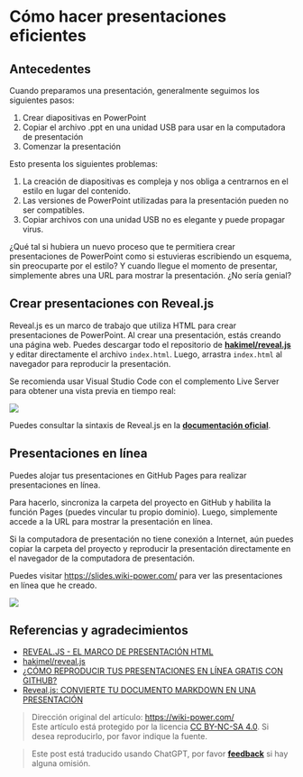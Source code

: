 # Cómo hacer presentaciones eficientes

## Antecedentes

Cuando preparamos una presentación, generalmente seguimos los siguientes pasos:

1. Crear diapositivas en PowerPoint
2. Copiar el archivo .ppt en una unidad USB para usar en la computadora de presentación
3. Comenzar la presentación

Esto presenta los siguientes problemas:

1. La creación de diapositivas es compleja y nos obliga a centrarnos en el estilo en lugar del contenido.
2. Las versiones de PowerPoint utilizadas para la presentación pueden no ser compatibles.
3. Copiar archivos con una unidad USB no es elegante y puede propagar virus.

¿Qué tal si hubiera un nuevo proceso que te permitiera crear presentaciones de PowerPoint como si estuvieras escribiendo un esquema, sin preocuparte por el estilo? Y cuando llegue el momento de presentar, simplemente abres una URL para mostrar la presentación. ¿No sería genial?

## Crear presentaciones con Reveal.js

Reveal.js es un marco de trabajo que utiliza HTML para crear presentaciones de PowerPoint. Al crear una presentación, estás creando una página web. Puedes descargar todo el repositorio de [**hakimel/reveal.js**](https://github.com/hakimel/reveal.js) y editar directamente el archivo `index.html`. Luego, arrastra `index.html` al navegador para reproducir la presentación.

Se recomienda usar Visual Studio Code con el complemento Live Server para obtener una vista previa en tiempo real:

![](https://img.wiki-power.com/d/wiki-media/img/20200228194307.png)

Puedes consultar la sintaxis de Reveal.js en la [**documentación oficial**](https://revealjs.com/).

## Presentaciones en línea

Puedes alojar tus presentaciones en GitHub Pages para realizar presentaciones en línea.

Para hacerlo, sincroniza la carpeta del proyecto en GitHub y habilita la función Pages (puedes vincular tu propio dominio). Luego, simplemente accede a la URL para mostrar la presentación en línea.

Si la computadora de presentación no tiene conexión a Internet, aún puedes copiar la carpeta del proyecto y reproducir la presentación directamente en el navegador de la computadora de presentación.

Puedes visitar <https://slides.wiki-power.com/> para ver las presentaciones en línea que he creado.

![](https://img.wiki-power.com/d/wiki-media/img/20200203144149.png)

## Referencias y agradecimientos

- [REVEAL.JS - EL MARCO DE PRESENTACIÓN HTML](https://revealjs.com/)
- [hakimel/reveal.js](https://github.com/hakimel/reveal.js)
- [¿CÓMO REPRODUCIR TUS PRESENTACIONES EN LÍNEA GRATIS CON GITHUB?](https://mp.weixin.qq.com/s?__biz=MzIyODI1MzYyNA==&mid=2653540643&idx=1&sn=109613b8eea57eb7589fd9ca2bf56a8b&chksm=f389bbf4c4fe32e29c1ef0cb5cc14de75dec73abf6e43568d4cb437f6133d129378112631f15&mpshare=1&scene=1&srcid=&sharer_sharetime=1582828892161&sharer_shareid=57baeb2b96d0cff9b17ac2c15b36602b&key=113f64ecf669c05f5a4d2e2852665c055c2450ffa0d0edd2be1ada7647e3a09828048a2aeeb2f46f0668254bd54d09470c1319a2e4d57bf6771460f4d5c833bd5e66e6cd5d3bd2ec209683cb408c2c53&ascene=1&uin=MTk5MDUwOTA0Mg%3D%3D&devicetype=Windows+10&version=62080079&lang=zh_CN&exportkey=AwoQ%2FVXFAgH6janLC6ZV2hA%3D&pass_ticket=z4ox3f8nl73K2MPu0EBLLe%2FAru4MK%2B7c3EfDVNQbWWoZL0WujjMAwkBNocQsOmu8)
- [Reveal.js: CONVIERTE TU DOCUMENTO MARKDOWN EN UNA PRESENTACIÓN](https://sspai.com/post/40657)

> Dirección original del artículo: <https://wiki-power.com/>  
> Este artículo está protegido por la licencia [CC BY-NC-SA 4.0](https://creativecommons.org/licenses/by/4.0/deed.zh). Si desea reproducirlo, por favor indique la fuente.

> Este post está traducido usando ChatGPT, por favor [**feedback**](https://github.com/linyuxuanlin/Wiki_MkDocs/issues/new) si hay alguna omisión.
